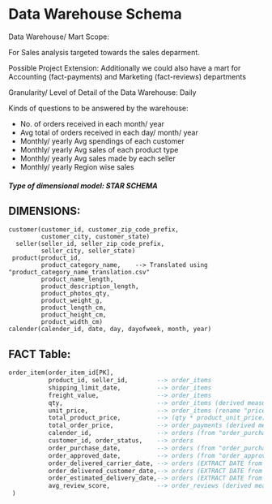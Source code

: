 # Data Warehouse Schema

Data Warehouse/ Mart Scope:

For Sales analysis targeted towards the sales deparment. 

Possible Project Extension: Additionally we could also have a mart for Accounting (fact-payments) and Marketing (fact-reviews) departments

Granularity/ Level of Detail of the Data Warehouse: Daily

Kinds of questions to be answered by the warehouse:

- No. of orders received in each month/ year
- Avg total of orders received in each day/ month/ year
- Monthly/ yearly Avg spendings of each customer
- Monthly/ yearly Avg sales of each product type
- Monthly/ yearly Avg sales made by each seller
- Monthly/ yearly Region wise sales

##### Type of dimensional model: STAR SCHEMA

## DIMENSIONS:

```plsql
customer(customer_id, customer_zip_code_prefix,
         customer_city, customer_state)
  seller(seller_id, seller_zip_code_prefix,
         seller_city, seller_state)
 product(product_id,
         product_category_name,    --> Translated using "product_category_name_translation.csv"
         product_name_length,
         product_description_length,
         product_photos_qty,
         product_weight_g,
         product_length_cm,
         product_height_cm,
         product_width_cm)
calender(calender_id, date, day, dayofweek, month, year)
```

## FACT Table:

```sql
order_item(order_item_id[PK],
           product_id, seller_id,        --> order_items
           shipping_limit_date,          --> order_items
           freight_value,                --> order_items
           qty,                          --> order_items (derived measure)
           unit_price,                   --> order_items (rename "price" -> "unit_price")
           total_product_price,          --> (qty * product_unit_price)
           total_order_price,            --> order_payments (derived measure)
           calender_id,                  --> orders (from "order_purchase_timestamp" & calender dim)
           customer_id, order_status,    --> orders
           order_purchase_date,          --> orders (from "order_purchase_timestamp")
           order_approved_date,          --> orders (from "order_approved_at")
           order_delivered_carrier_date, --> orders (EXTRACT DATE from "order_delivered_carrier_date")
           order_delivered_customer_date,--> orders (EXTRACT DATE from "order_delivered_customer_date")
           order_estimated_delivery_date,--> orders (EXTRACT DATE from "order_estimated_delivery_date")
           avg_review_score,             --> order_reviews (derived measure)
 )
```
